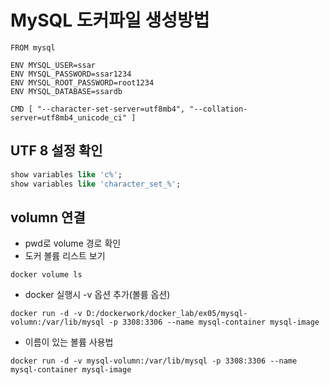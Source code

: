 # MySQL 도커파일 생성방법

```docker
FROM mysql

ENV MYSQL_USER=ssar
ENV MYSQL_PASSWORD=ssar1234
ENV MYSQL_ROOT_PASSWORD=root1234
ENV MYSQL_DATABASE=ssardb

CMD [ "--character-set-server=utf8mb4", "--collation-server=utf8mb4_unicode_ci" ]  
```

## UTF 8 설정 확인
```sql
show variables like 'c%';
show variables like 'character_set_%';
```

## volumn 연결
- pwd로 volume 경로 확인
- 도커 볼륨 리스트 보기
```docker
docker volume ls
```

- docker 실행시 -v 옵션 추가(볼륨 옵션)
```docker
docker run -d -v D:/dockerwork/docker_lab/ex05/mysql-volumn:/var/lib/mysql -p 3308:3306 --name mysql-container mysql-image
```

- 이름이 있는 볼륨 사용법
```docker
docker run -d -v mysql-volumn:/var/lib/mysql -p 3308:3306 --name mysql-container mysql-image
```




